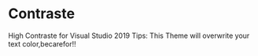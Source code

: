 # Contraste
High Contraste for Visual Studio 2019 
Tips: This Theme will overwrite your text color,becarefor!!
